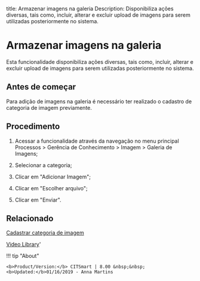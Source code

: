 title: Armazenar imagens na galeria
Description: Disponibiliza ações diversas, tais como, incluir, alterar e excluir upload de imagens para serem utilizadas posteriormente no sistema.
# Armazenar imagens na galeria

Esta funcionalidade disponibiliza ações diversas, tais como, incluir, alterar e
excluir upload de imagens para serem utilizadas posteriormente no sistema.

Antes de começar
--------------------

Para adição de imagens na galeria é necessário ter realizado o cadastro de
categoria de imagem previamente.

Procedimento
----------------

1.  Acessar a funcionalidade através da navegação no menu principal Processos \>
    Gerência de Conhecimento \> Imagem \> Galeria de Imagens;

2.  Selecionar a categoria;

3.  Clicar em "Adicionar Imagem";

4.  Clicar em "Escolher arquivo";

5.  Clicar em "Enviar".


Relacionado
-------

[Cadastrar categoria de imagem](/pt-br/citsmart-platform-9/processes/knowledge/configuration/register-image-category.html)


<i class='fa fa-youtube-play  fa-2x' style='color:#97ce17;vertical-align: middle;'> </i> [Video Library](https://www.youtube.com/playlist?list=PLB5qK2uzf2RMbaWr-pRsc9bsaVnc_xTzd)'

!!! tip "About"

    <b>Product/Version:</b> CITSmart | 8.00 &nbsp;&nbsp;
    <b>Updated:</b>01/16/2019 - Anna Martins
